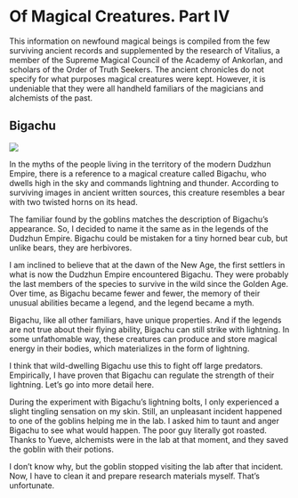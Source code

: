 # Of Magical Creatures. Part IV

This information on newfound magical beings is compiled from the few surviving ancient records and supplemented by the research of Vitalius, a member of the Supreme Magical Council of the Academy of Ankorlan, and scholars of the Order of Truth Seekers. The ancient chronicles do not specify for what purposes magical creatures were kept. However, it is undeniable that they were all handheld familiars of the magicians and alchemists of the past.

## Bigachu

![](bigachu.2x.png)

In the myths of the people living in the territory of the modern Dudzhun Empire, there is a reference to a magical creature called Bigachu, who dwells high in the sky and commands lightning and thunder. According to surviving images in ancient written sources, this creature resembles a bear with two twisted horns on its head.

The familiar found by the goblins matches the description of Bigachu’s appearance. So, I decided to name it the same as in the legends of the Dudzhun Empire. Bigachu could be mistaken for a tiny horned bear cub, but unlike bears, they are herbivores.

I am inclined to believe that at the dawn of the New Age, the first settlers in what is now the Dudzhun Empire encountered Bigachu. They were probably the last members of the species to survive in the wild since the Golden Age. Over time, as Bigachu became fewer and fewer, the memory of their unusual abilities became a legend, and the legend became a myth.

Bigachu, like all other familiars, have unique properties. And if the legends are not true about their flying ability, Bigachu can still strike with lightning. In some unfathomable way, these creatures can produce and store magical energy in their bodies, which materializes in the form of lightning.

I think that wild-dwelling Bigachu use this to fight off large predators. Empirically, I have proven that Bigachu can regulate the strength of their lightning. Let’s go into more detail here.

During the experiment with Bigachu’s lightning bolts, I only experienced a slight tingling sensation on my skin. Still, an unpleasant incident happened to one of the goblins helping me in the lab. I asked him to taunt and anger Bigachu to see what would happen. The poor guy literally got roasted. Thanks to Yueve, alchemists were in the lab at that moment, and they saved the goblin with their potions.

I don’t know why, but the goblin stopped visiting the lab after that incident. Now, I have to clean it and prepare research materials myself. That’s unfortunate.